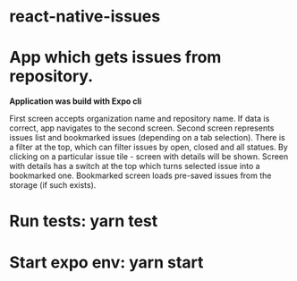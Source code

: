 # react-native-issues

# App which gets issues from repository.
**Application was build with Expo cli**

First screen accepts organization name and repository name. If data is correct, app navigates to the second screen.
Second screen represents issues list and bookmarked issues (depending on a tab selection). There is a filter at the top, which can filter issues by open, closed and all statues. By clicking on a particular issue tile - screen with details will be shown.
Screen with details has a switch at the top which turns selected issue into a bookmarked one.
Bookmarked screen loads pre-saved issues from the storage (if such exists).

# Run tests: yarn test
# Start expo env: yarn start
